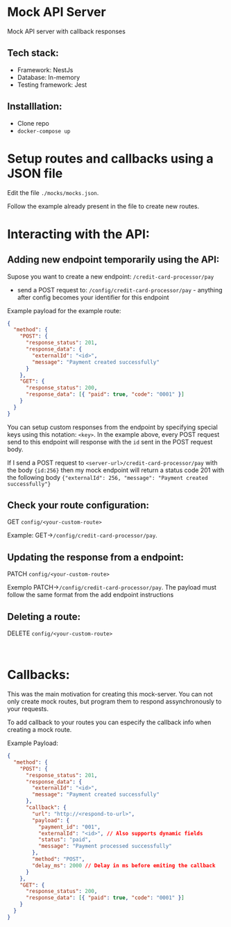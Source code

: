 # Mock API Server

Mock API server with callback responses

## Tech stack:

- Framework: NestJs
- Database: In-memory
- Testing framework: Jest

## Installlation:

- Clone repo
- `docker-compose up`

# Setup routes and callbacks using a JSON file

Edit the file `./mocks/mocks.json`.

Follow the example already present in the file to create new routes.

# Interacting with the API:

## Adding new endpoint temporarily using the API:

Supose you want to create a new endpoint: `/credit-card-processor/pay`

- send a POST request to: `/config/credit-card-processor/pay` - anything after config becomes your identifier for this endpoint

Example payload for the example route:

```json
{
  "method": {
    "POST": {
      "response_status": 201,
      "response_data": {
        "externalId": "<id>",
        "message": "Payment created successfully"
      }
    },
    "GET": {
      "response_status": 200,
      "response_data": [{ "paid": true, "code": "0001" }]
    }
  }
}
```

You can setup custom responses from the endpoint by specifying special keys using this notation: `<key>`.
In the example above, every POST request send to this endpoint will response with the `id` sent in the POST request body.

If I send a POST request to `<server-url>/credit-card-processor/pay` with the body `{id:256}` then my mock endpoint will return a status code 201 with the following body `{"externalId": 256, "message": "Payment created successfully"}`

## Check your route configuration:

GET `config/<your-custom-route>`

Example: GET->`/config/credit-card-processor/pay`.

## Updating the response from a endpoint:

PATCH `config/<your-custom-route>`

Exemplo PATCH->`/config/credit-card-processor/pay`.
The payload must follow the same format from the add endpoint instructions

## Deleting a route:

DELETE `config/<your-custom-route>`

<br />

# Callbacks:

This was the main motivation for creating this mock-server.
You can not only create mock routes, but program them to respond assynchronously to your requests.

To add callback to your routes you can especify the callback info when creating a mock route.

Example Payload:

```json
{
  "method": {
    "POST": {
      "response_status": 201,
      "response_data": {
        "externalId": "<id>",
        "message": "Payment created successfully"
      },
      "callback": {
        "url": "http://<respond-to-url>",
        "payload": {
          "payment_id": "001",
          "externalId": "<id>", // Also supports dynamic fields
          "status": "paid",
          "message": "Payment processed successfully"
        },
        "method": "POST",
        "delay_ms": 2000 // Delay in ms before emiting the callback
      }
    },
    "GET": {
      "response_status": 200,
      "response_data": [{ "paid": true, "code": "0001" }]
    }
  }
}
```
